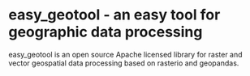 easy_geotool - an easy tool for geographic data processing
====

easy_geotool is an open source Apache licensed  library for raster and vector geospatial data processing based on rasterio and geopandas.